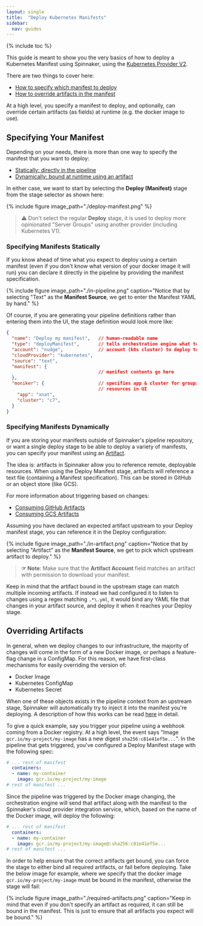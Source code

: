 ```yaml
---
layout: single
title:  "Deploy Kubernetes Manifests"
sidebar:
  nav: guides
---
```


{% include toc %}

This guide is meant to show you the very basics of how to deploy a Kubernetes
Manifest using Spinnaker, using the [Kubernetes Provider
V2](/setup/install/providers/kubernetes-v2).

There are two things to cover here:

* [How to specify which manifest to deploy](#specifying-your-manifest)
* [How to override artifacts in the manifest](#overriding-artifacts)

At a high level, you specify a manifest to deploy, and optionally, can override
certain artifacts (as fields) at runtime (e.g. the docker image to use).

## Specifying Your Manifest

Depending on your needs, there is more than one way to specify the manifest
that you want to deploy:

* [Statically: directly in the pipeline](#specifying-manifests-statically)
* [Dynamically: bound at runtime using an
  artifact](#specifying-manifests-dynamically)

In either case, we want to start by selecting the __Deploy (Manifest)__ stage
from the stage selector as shown here:

{%
  include
  figure
  image_path="./deploy-manifest.png"
%}

> :warning: Don't select the regular __Deploy__ stage, it is used to deploy more 
> opinionated "Server Groups" using another provider (including Kubernetes V1).

### Specifying Manifests Statically

If you know ahead of time what you expect to deploy using a certain manifest
(even if you don't know what version of your docker image it will run) you can
declare it directly in the pipeline by providing the manifest specification.

{%
  include
  figure
  image_path="./in-pipeline.png"
  caption="Notice that by selecting \"Text\" as the __Manifest Source__, we get
  to enter the Manifest YAML by hand."
%}

Of course, if you are generating your pipeline definitions rather than entering
them into the UI, the stage definition would look more like:

```json
{
  "name": "Deploy my manifest",   // human-readable name
  "type": "deployManifest",       // tells orchestration engine what to run
  "account": "nudge",             // account (k8s cluster) to deploy to
  "cloudProvider": "kubernetes",
  "source": "text",
  "manifest": {
                                  // manifest contents go here
  },
  "moniker": {                    // specifies app & cluster for grouping
                                  // resources in UI
    "app": "xnat",
    "cluster": "c7",
  }
}
```

### Specifying Manifests Dynamically 

If you are storing your manifests outside of Spinnaker's pipeline repository,
or want a single deploy stage to be able to deploy a variety of manifests, you
can specify your manifest using an [Artifact](/reference/artifacts).

The idea is: artifacts in Spinnaker allow you to reference remote, deployable
resources. When using the Deploy Manifest stage, artifacts will reference a
text file (containing a Manifest specification). This can be stored in GitHub
or an object store (like GCS).

For more information about triggering based on changes:

* [Consuming GitHub Artifacts](/guides/user/triggers/github)
* [Consuming GCS Artifacts](/guides/user/triggers/gcs)

Assuming you have declared an expected artifact upstream to your Deploy
manifest stage, you can reference it in the Deploy configuration:

{%
  include
  figure
  image_path="./in-artifact.png"
  caption="Notice that by selecting \"Artifact\" as the __Manifest Source__, we
  get to pick which upstream artifact to deploy."
%}

> __☞ Note__: Make sure that the __Artifact Account__ field matches an artifact 
> with permission to download your manifest.

Keep in mind that the artifact bound in the upstream stage can match multiple
incoming artifacts. If instead we had configured it to listen to changes using
a regex matching `.*\.yml`, it would bind any YAML file that changes in your
artifact source, and deploy it when it reaches your Deploy stage.

## Overriding Artifacts

In general, when we deploy changes to our infrastructure, the majority of
changes will come in the form of a new Docker image, or perhaps a feature-flag
change in a ConfigMap. For this reason, we have first-class mechanisms for
easily overriding the version of:

* Docker Image
* Kubernetes ConfigMap
* Kubernetes Secret

When one of these objects exists in the pipeline context from an upstream
stage, Spinnaker will automatically try to inject it into the manifest you're
deploying. A description of how this works can be read
[here](/reference/artifacts/in-kubernetes-v2/#binding-artifacts-in-manifests)
in detail.

To give a quick example, say you trigger your pipeline using a webhook coming
from a Docker registry. At a high level, the event says "Image
`gcr.io/my-project/my-image` has a new digest `sha256:c81e41ef5e...`". In the
pipeline that gets triggered, you've configured a Deploy Manifest stage with
the following spec:

```yaml
# ... rest of manifest
  containers:
  - name: my-container
    image: gcr.io/my-project/my-image
# rest of manifest ...
```

Since the pipeline was triggered by the Docker image changing, the
orchestration engine will send that artifact along with the manifest to the
Spinnaker's cloud provider integration service, which, based on the name of the
Docker image, will deploy the following:

```yaml
# ... rest of manifest
  containers:
  - name: my-container
    image: gcr.io/my-project/my-image@:sha256:c81e41ef5e...
# rest of manifest ...
```

In order to help ensure that the correct artifacts get bound, you can force the
stage to either bind all required artifacts, or fail before deploying. Take the
below image for example, where we specify that the docker image
`gcr.io/my-project/my-image` must be bound in the manifest, otherwise the stage
will fail:

{%
  include
  figure
  image_path="./required-artifacts.png"
  caption="Keep in mind that even if you don't specify an artifact as required,
  it can still be bound in the manifest. This is just to ensure that all
  artifacts you expect will be bound."
%}
